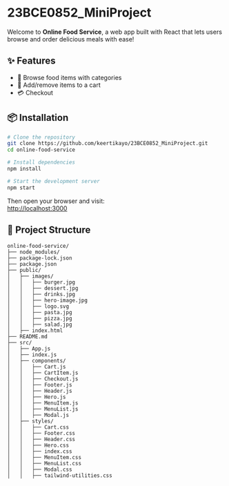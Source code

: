 # 23BCE0852_MiniProject


Welcome to **Online Food Service**, a web app built with React that lets users browse and order delicious meals with ease!

## ✨ Features

- 🍕 Browse food items with categories
- 🛒 Add/remove items to a cart
- 💳 Checkout 


## 📦 Installation

```bash
# Clone the repository
git clone https://github.com/keertikayo/23BCE0852_MiniProject.git
cd online-food-service

# Install dependencies
npm install

# Start the development server
npm start
```

Then open your browser and visit:  
[http://localhost:3000](http://localhost:3000)

## 📁 Project Structure

```plaintext
online-food-service/
├── node_modules/
├── package-lock.json
├── package.json
├── public/
│   ├── images/
│   │   ├── burger.jpg
│   │   ├── dessert.jpg
│   │   ├── drinks.jpg
│   │   ├── hero-image.jpg
│   │   ├── logo.svg
│   │   ├── pasta.jpg
│   │   ├── pizza.jpg
│   │   ├── salad.jpg
│   ├── index.html
├── README.md
├── src/
│   ├── App.js
│   ├── index.js
│   ├── components/
│   │   ├── Cart.js
│   │   ├── CartItem.js
│   │   ├── Checkout.js
│   │   ├── Footer.js
│   │   ├── Header.js
│   │   ├── Hero.js
│   │   ├── MenuItem.js
│   │   ├── MenuList.js
│   │   ├── Modal.js
│   ├── styles/
│   │   ├── Cart.css
│   │   ├── Footer.css
│   │   ├── Header.css
│   │   ├── Hero.css
│   │   ├── index.css
│   │   ├── MenuItem.css
│   │   ├── MenuList.css
│   │   ├── Modal.css
│   │   ├── tailwind-utilities.css
```

